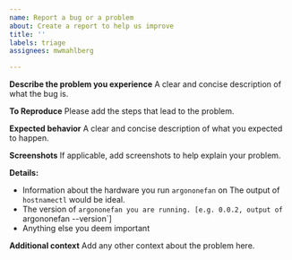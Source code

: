```yaml
---
name: Report a bug or a problem
about: Create a report to help us improve
title: ''
labels: triage
assignees: mwmahlberg

---
```


**Describe the problem you experience**
A clear and concise description of what the bug is.

**To Reproduce**
Please add the steps that lead to the problem.

**Expected behavior**
A clear and concise description of what you expected to happen.

**Screenshots**
If applicable, add screenshots to help explain your problem.

**Details:**
 - Information about the hardware you run `argononefan` on
    The output of `hostnamectl` would be ideal.
 - The version of `argononefan you are running. [e.g. 0.0.2, output of `argononefan --version`]
 - Anything else you deem important


**Additional context**
Add any other context about the problem here.
